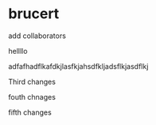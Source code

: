 # brucert


add collaborators

hellllo

adfafhadflkafdkjlasfkjahsdfkljadsflkjasdflkj


Third changes

fouth chnages


fifth changes
